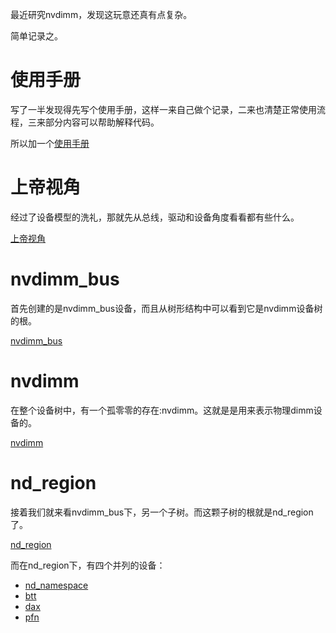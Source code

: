 最近研究nvdimm，发现这玩意还真有点复杂。

简单记录之。

# 使用手册

写了一半发现得先写个使用手册，这样一来自己做个记录，二来也清楚正常使用流程，三来部分内容可以帮助解释代码。

所以加一个[使用手册][5]

# 上帝视角

经过了设备模型的洗礼，那就先从总线，驱动和设备角度看看都有些什么。

[上帝视角][1]

# nvdimm_bus

首先创建的是nvdimm_bus设备，而且从树形结构中可以看到它是nvdimm设备树的根。

[nvdimm_bus][2]

# nvdimm

在整个设备树中，有一个孤零零的存在:nvdimm。这就是是用来表示物理dimm设备的。

[nvdimm][3]

# nd_region

接着我们就来看nvdimm_bus下，另一个子树。而这颗子树的根就是nd_region了。

[nd_region][4]

而在nd_region下，有四个并列的设备：

  * [nd_namespace][6]
  * [btt][7]
  * [dax][8]
  * [pfn][9]

[1]: /nvdimm/01-a_big_picture.md
[2]: /nvdimm/02-nvdimm_bus.md
[3]: /nvdimm/03-nvdimm.md
[4]: /nvdimm/04-nd_region.md
[5]: /nvdimm/00-brief_user_guide.md
[6]: /nvdimm/05-namespace.md
[7]: /nvdimm/06-btt.md
[8]: /nvdimm/07-dax.md
[9]: /nvdimm/08-pfn.md
